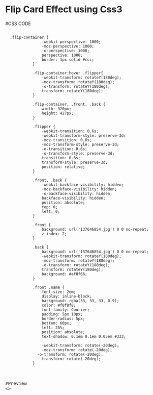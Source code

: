 # Flip Card Effect using Css3

#CSS CODE

<pre><code>
  .flip-container {
				-webkit-perspective: 1000;
				-moz-perspective: 1000;
				-o-perspective: 1000;
				perspective: 1000;
				border: 1px solid #ccc;
			}

			.flip-container:hover .flipper{	
				-webkit-transform: rotateY(180deg);
				-moz-transform: rotateY(180deg);
				-o-transform: rotateY(180deg);
				transform: rotateY(180deg);
			}

			.flip-container, .front, .back {
				width: 320px;
				height: 427px;
			}

			.flipper {
				-webkit-transition: 0.6s;
				-webkit-transform-style: preserve-3d;
				-moz-transition: 0.6s;
				-moz-transform-style: preserve-3d;
				-o-transition: 0.6s;
				-o-transform-style: preserve-3d;
				transition: 0.6s;
				transform-style: preserve-3d;
				position: relative;
			}

			.front, .back {
				-webkit-backface-visibility: hidden;
				-moz-backface-visibility: hidden;
				-o-backface-visibility: hidden;
				backface-visibility: hidden;
				position: absolute;
				top: 0;
				left: 0;
			}
			
			.front {
				background: url('137646854.jpg') 0 0 no-repeat;
				z-index: 2;
			}

			.back {
				background: url('137646854.jpg') 0 0 no-repeat;
				-webkit-transform: rotateY(180deg);
				-moz-transform: rotateY(180deg);
				-o-transform: rotateY(180deg);
				transform: rotateY(180deg);
				background: #af8f66;
			}

			.front .name {
				font-size: 2em;
				display: inline-block;
				background: rgba(33, 33, 33, 0.9);
				color: #f8f8f8;
				font-family: Courier;
				padding: 5px 10px;
				border-radius: 5px;
				bottom: 60px;
				left: 25%;
				position: absolute;
				text-shadow: 0.1em 0.1em 0.05em #333;

				-webkit-transform: rotate(-20deg);
				-moz-transform: rotate(-20deg);
			  -o-transform: rotate(-20deg);
				transform: rotate(-20deg);
			}
</code></per>


#Preview
<>
